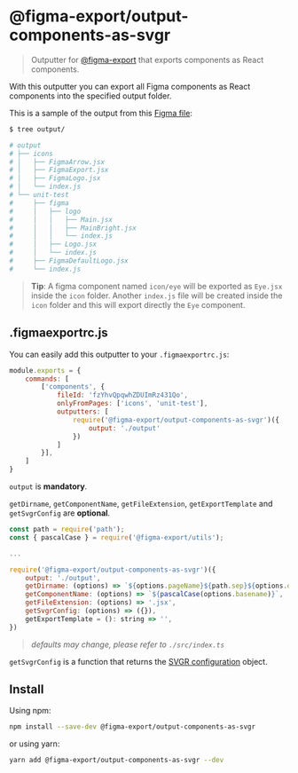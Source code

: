 # @figma-export/output-components-as-svgr

> Outputter for [@figma-export](https://github.com/marcomontalbano/figma-export) that exports components as React components.

With this outputter you can export all Figma components as React components into the specified output folder.

This is a sample of the output from this [Figma file](https://www.figma.com/file/fzYhvQpqwhZDUImRz431Qo):

```sh
$ tree output/

# output
# ├── icons
# │   ├── FigmaArrow.jsx
# │   ├── FigmaExport.jsx
# │   ├── FigmaLogo.jsx
# │   └── index.js
# └── unit-test
#     ├── figma
#     │   ├── logo
#     │   │   ├── Main.jsx
#     │   │   ├── MainBright.jsx
#     │   │   └── index.js
#     │   ├── Logo.jsx
#     │   └── index.js
#     ├── FigmaDefaultLogo.jsx
#     └── index.js
```

> **Tip**: A figma component named `icon/eye` will be exported as `Eye.jsx` inside the `icon` folder. Another `index.js` file will be created inside the `icon` folder and this will export directly the `Eye` component.

## .figmaexportrc.js

You can easily add this outputter to your `.figmaexportrc.js`:

```js
module.exports = {
    commands: [
        ['components', {
            fileId: 'fzYhvQpqwhZDUImRz431Qo',
            onlyFromPages: ['icons', 'unit-test'],
            outputters: [
                require('@figma-export/output-components-as-svgr')({
                    output: './output'
                })
            ]
        }],
    ]
}
```

`output` is **mandatory**.

`getDirname`, `getComponentName`, `getFileExtension`, `getExportTemplate` and `getSvgrConfig` are **optional**.

```js
const path = require('path');
const { pascalCase } = require('@figma-export/utils');

...

require('@figma-export/output-components-as-svgr')({
    output: './output',
    getDirname: (options) => `${options.pageName}${path.sep}${options.dirname}`,
    getComponentName: (options) => `${pascalCase(options.basename)}`,
    getFileExtension: (options) => '.jsx',
    getSvgrConfig: (options) => ({}),
    getExportTemplate = (): string => '',
})
```

> *defaults may change, please refer to `./src/index.ts`*

`getSvgrConfig` is a function that returns the [SVGR configuration](https://react-svgr.com/docs/options/) object.

## Install

Using npm:

```sh
npm install --save-dev @figma-export/output-components-as-svgr
```

or using yarn:

```sh
yarn add @figma-export/output-components-as-svgr --dev
```
